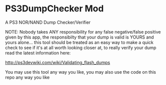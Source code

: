 PS3DumpChecker Mod
==================

A PS3 NOR/NAND Dump Checker/Verifier 

NOTE: Nobody takes ANY responsibility for any false negative/false positive given by this app, the responsibilty that your dump is valid is YOURS and yours alone...
this tool should be treated as an easy way to make a quick check to see if it's at all worth looking closer at, to really verify your dump read the latest information here:

http://ps3devwiki.com/wiki/Validating_flash_dumps

You may use this tool any way you like, you may also use the code on this repo any way you like
